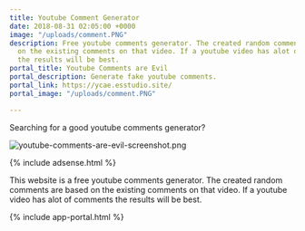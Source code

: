 ```yaml
---
title: Youtube Comment Generator
date: 2018-08-31 02:05:00 +0000
image: "/uploads/comment.PNG"
description: Free youtube comments generator. The created random comments are based
  on the existing comments on that video. If a youtube video has alot of comments
  the results will be best.
portal_title: Youtube Comments are Evil
portal_description: Generate fake youtube comments.
portal_link: https://ycae.esstudio.site/
portal_image: "/uploads/comment.PNG"

---
```

Searching for a good youtube comments generator?

![youtube-comments-are-evil-screenshot.png](/uploads/youtube-comments-are-evil-screenshot.png)

{% include adsense.html %}

This website is a free youtube comments generator. The created random comments are based on the existing comments on that video. If a youtube video has alot of comments the results will be best.

{% include app-portal.html %}